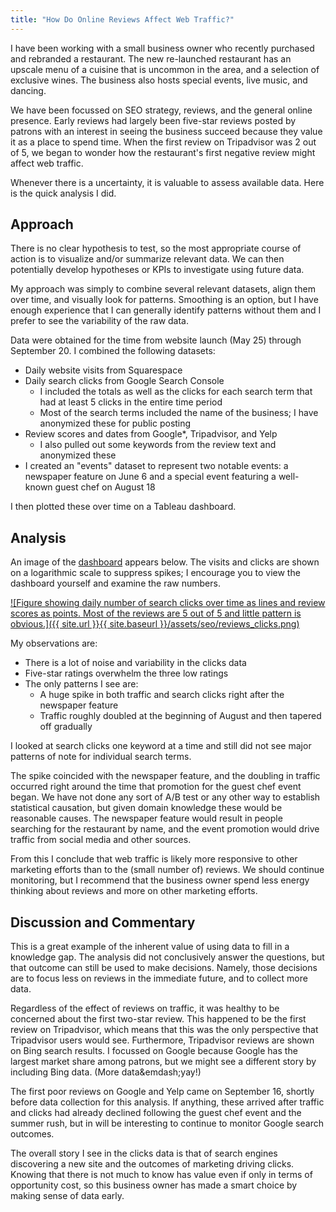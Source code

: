```yaml
---
title: "How Do Online Reviews Affect Web Traffic?"
---
```



I have been working with a small business owner who recently purchased and
rebranded a restaurant. The new re-launched restaurant has an upscale menu of
a cuisine that is uncommon in the area, and a selection of exclusive wines. The
business also hosts special events, live music, and dancing.

We have been focussed on SEO strategy, reviews, and the general online presence.
Early reviews had largely been five-star reviews posted by patrons with an
interest in seeing the business succeed because they value it as a place to
spend time. When the first review on Tripadvisor was 2 out of 5, we began to
wonder how the restaurant's first negative review might affect web traffic.

Whenever there is a uncertainty, it is valuable to assess available data. Here
is the quick analysis I did.


## Approach

There is no clear hypothesis to test, so the most appropriate course of action
is to visualize and/or summarize relevant data. We can then potentially develop
hypotheses or KPIs to investigate using future data.

My approach was simply to combine several relevant datasets, align them over
time, and visually look for patterns. Smoothing is an option, but I have enough
experience that I can generally identify patterns without them and I prefer to
see the variability of the raw data.

Data were obtained for the time from website launch (May 25) through
September 20. I combined the following datasets:

<script style="text/javascript">
function toggleFootnote(id){
  if(document.getElementById(id).style.display == 'none'){
    document.getElementById(id).style.display = 'inline'
  }else{
    document.getElementById(id).style.display = 'none'
  }
}
</script>

- Daily website visits from Squarespace
- Daily search clicks from Google Search Console
  - I included the totals as well as the clicks for each search term that had at
    least 5 clicks in the entire time period
  - Most of the search terms included the name of the business; I have
    anonymized these for public posting
- Review scores and dates from
  Google<a onclick="toggleFootnote('gfootnote')">\*</a>, Tripadvisor, and Yelp
  - I also pulled out some keywords from the review text and anonymized these
- I created an "events" dataset to represent two notable events: a newspaper
  feature on June 6 and a special event featuring a well-known guest chef on
  August 18

I then plotted these over time on a Tableau dashboard.

<i id="gfootnote" style="display:none">
Note: Google only reports review dates as "\_\_ days/weeks/months ago". I
cross-referenced the reviews to other sites where possible (i.e. looked for an
identical review or another review obviously from the same person around the
same time) to impute dates. Where this was not possible, I subtracted the
stated time interval from the date of data collection (September 20).
Therefore the earlier Google review dates are approximate and the reviews may
actually be older than the reported date.
</i>


## Analysis

An image of the [dashboard](https://public.tableau.com/views/ReviewsandSearchClicks/ReviewsandClicks)
appears below. The visits and clicks are shown on a logarithmic scale to
suppress spikes; I encourage you to view the dashboard yourself and examine the
raw numbers.

[![Figure showing daily number of search clicks over time as lines and review scores as points. Most of the reviews are 5 out of 5 and little pattern is obvious.]({{ site.url }}{{ site.baseurl }}/assets/seo/reviews_clicks.png)](https://public.tableau.com/views/ReviewsandSearchClicks/ReviewsandClicks)

My observations are:
- There is a lot of noise and variability in the clicks data
- Five-star ratings overwhelm the three low ratings
- The only patterns I see are:
  - A huge spike in both traffic and search clicks right after the newspaper
    feature
  - Traffic roughly doubled at the beginning of August and then tapered off
    gradually

I looked at search clicks one keyword at a time and still did not see major
patterns of note for individual search terms.

The spike coincided with the newspaper feature, and the doubling in traffic
occurred right around the time that promotion for the guest chef event began.
We have not done any sort of A/B test or any other way to establish statistical
causation, but given domain knowledge these would be reasonable causes. The
newspaper feature would result in people searching for the restaurant by name,
and the event promotion would drive traffic from social media and other sources.

From this I conclude that web traffic is likely more responsive to other
marketing efforts than to the (small number of) reviews. We should continue
monitoring, but I recommend that the business owner spend less energy thinking
about reviews and more on other marketing efforts.


## Discussion and Commentary

This is a great example of the inherent value of using data to fill in a
knowledge gap. The analysis did not conclusively answer the questions, but
that outcome can still be used to make decisions. Namely, those decisions are
to focus less on reviews in the immediate future, and to collect more data.

Regardless of the effect of reviews on traffic, it was healthy to be concerned
about the first two-star review. This happened to be the first review on
Tripadvisor, which means that this was the only perspective that Tripadvisor
users would see. Furthermore, Tripadvisor reviews are shown on Bing search
results. I focussed on Google because Google has the largest market share
among patrons, but we might see a different story by including Bing data. (More
data&emdash;yay!)

The first poor reviews on Google and Yelp came on September 16, shortly before
data collection for this analysis. If anything, these arrived after traffic and
clicks had already declined following the guest chef event and the summer rush,
but in will be interesting to continue to monitor Google search outcomes.

The overall story I see in the clicks data is that of search engines discovering
a new site and the outcomes of marketing driving clicks. Knowing that there is
not much to know has value even if only in terms of opportunity cost, so this
business owner has made a smart choice by making sense of data early.

